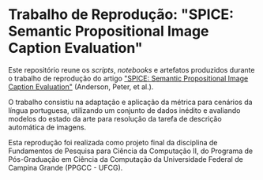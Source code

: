 # Trabalho de Reprodução: "SPICE: Semantic Propositional Image Caption Evaluation"

Este repositório reune os _scripts_, _notebooks_ e artefatos produzidos durante o trabalho de reprodução do artigo ["SPICE: Semantic Propositional Image Caption Evaluation"](https://doi.org/10.48550/arXiv.1607.08822) (Anderson, Peter, et al.).

O trabalho consistiu na adaptação e aplicação da métrica para cenários da língua portuguesa, utilizando um conjunto de dados inédito e avaliando modelos do estado da arte para resolução da tarefa de descrição automática de imagens.

Esta reprodução foi realizada como projeto final da disciplina de Fundamentos de Pesquisa para Ciência da Computação II, do Programa de Pós-Graduação em Ciência da Computação da Universidade Federal de Campina Grande (PPGCC - UFCG).

